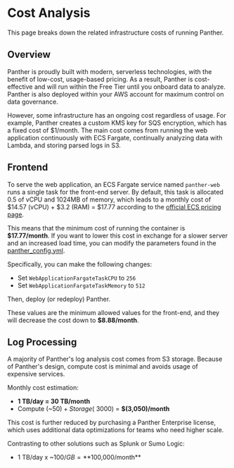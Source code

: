 # Cost Analysis

This page breaks down the related infrastructure costs of running Panther.

## Overview

Panther is proudly built with modern, serverless technologies, with the benefit of low-cost, usage-based pricing. As a result, Panther is cost-effective and will run within the Free Tier until you onboard data to analyze. Panther is also deployed within your AWS account for maximum control on data governance.

However, some infrastructure has an ongoing cost regardless of usage. For example, Panther creates a custom KMS key for SQS encryption, which has a fixed cost of \$1/month. The main cost comes from running the web application continuously with ECS Fargate, continually analyzing data with Lambda, and storing parsed logs in S3.

## Frontend

To serve the web application, an ECS Fargate service named `panther-web` runs a single task for the front-end server. By default, this task is allocated 0.5 of vCPU and 1024MB of memory, which leads to a monthly cost of $14.57 (vCPU) + $3.2 (RAM) = \$17.77 according to the [official ECS pricing page](https://aws.amazon.com/fargate/pricing/).

This means that the minimum cost of running the container is **\$17.77/month**. If you want to lower this cost in exchange for a slower server and an increased load time, you can modify the parameters found in the [panther_config.yml](https://github.com/panther-labs/panther/blob/master/deployments/panther_config.yml).

Specifically, you can make the following changes:

- Set `WebApplicationFargateTaskCPU` to `256`
- Set `WebApplicationFargateTaskMemory` to `512`

Then, deploy (or redeploy) Panther.

These values are the minimum allowed values for the front-end, and they will decrease the cost down to **\$8.88/month**.

## Log Processing

A majority of Panther's log analysis cost comes from S3 storage. Because of Panther's design, compute cost is minimal and avoids usage of expensive services.

Monthly cost estimation:
* **1 TB/day = 30 TB/month**
* Compute (~$50) + Storage (~$3000) = **$(3,050)/month**

This cost is further reduced by purchasing a Panther Enterprise license, which uses additional data optimizations for teams who need higher scale.

Contrasting to other solutions such as Splunk or Sumo Logic:
* 1 TB/day x ~$100/GB = **$100,000/month**
